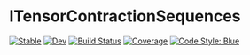 # ITensorContractionSequences

[![Stable](https://img.shields.io/badge/docs-stable-blue.svg)](https://mtfishman.github.io/ITensorContractionSequences.jl/stable/)
[![Dev](https://img.shields.io/badge/docs-dev-blue.svg)](https://mtfishman.github.io/ITensorContractionSequences.jl/dev/)
[![Build Status](https://github.com/mtfishman/ITensorContractionSequences.jl/actions/workflows/CI.yml/badge.svg?branch=main)](https://github.com/mtfishman/ITensorContractionSequences.jl/actions/workflows/CI.yml?query=branch%3Amain)
[![Coverage](https://codecov.io/gh/mtfishman/ITensorContractionSequences.jl/branch/main/graph/badge.svg)](https://codecov.io/gh/mtfishman/ITensorContractionSequences.jl)
[![Code Style: Blue](https://img.shields.io/badge/code%20style-blue-4495d1.svg)](https://github.com/invenia/BlueStyle)
